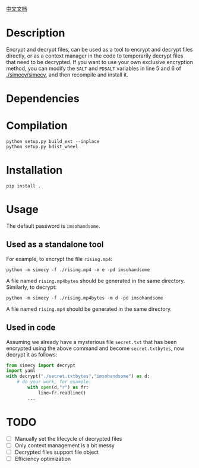 [中文文档](./README_ZH.md)
# Description

Encrypt and decrypt files, can be used as a tool to encrypt and decrypt files directly, or as a context manager in the code to temporarily decrypt files that need to be decrypted. If you want to use your own exclusive encryption method, you can modify the `SALT` and `PDSALT` variables in line 5 and 6 of [./simecy/simecy](./simecy/simecy), and then recompile and install it.

# Dependencies

# Compilation

```shell
python setup.py build_ext --inplace
python setup.py bdist_wheel
```

# Installation

```shell
pip install .
```

# Usage

The default password is `imsohandsome`.

## Used as a standalone tool

For example, to encrypt the file `rising.mp4`:

```shell
python -m simecy -f ./rising.mp4 -m e -pd imsohandsome
```

A file named `rising.mp4bytes` should be generated in the same directory. Similarly, to decrypt:

```shell
python -m simecy -f ./rising.mp4bytes -m d -pd imsohandsome
```

A file named `rising.mp4` should be generated in the same directory.

## Used in code

Assuming we already have a mysterious file `secret.txt` that has been encrypted using the above command and become `secret.txtbytes`, now decrypt it as follows:

```python
from simecy import decrypt
import yaml
with decrypt("./secret.txtbytes","imsohandsome") as d:
    # do your work, for example:
        with open(d,"r") as fr:
            line=fr.readline()
        ...
```

# TODO

-  [ ] Manually set the lifecycle of decrypted files
-  [ ] Only context management is a bit messy
-  [ ] Decrypted files support file object
-  [ ] Efficiency optimization